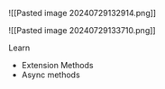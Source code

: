 ![[Pasted image 20240729132914.png]]

![[Pasted image 20240729133710.png]]

Learn 
- Extension Methods
- Async methods